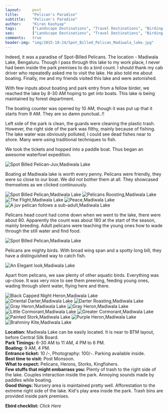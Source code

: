 ```yaml
---
layout:     post
title:      "Pelican's Paradise"
subtitle:   "Pelican's Paradise"
author:     "Kiran Kashyap"
tags:       ["Landscape Destinations", "Travel Destinations", "Birding Destinations", "Madiwala Lake"]
seo:		["Landscape Destinations", "Travel Destinations", "Birding Destinations", "Madiwala Lake"]
comments:   true
header-img: "img/2015-10-24/Spot_Billed_Pelican_Madiwala_lake.jpg"
---
```


<p>
Indeed, it was a paradise of Spot-Billed Pelicans. The location - <a href="{{ site.baseurl }}/tags/Madiwala%20Lake">Madiwala Lake</a>, Bengaluru. Though I pass through this lake to my work place, I never had been inside the park premises to do a bird count. I should thank my cab driver who repeatedly asked me to visit the lake. He also told me about boating. Finally, me and my friends visited this lake and were astonished.
</p>

<p>
With few inputs about boating and park entry from a fellow birder, we reached the lake by 8-30 AM hoping to get into boats. This lake is being maintained by forest department. 
</p>

<p>
The boating counter was opened by 10 AM, though it was put up that it starts from 9 AM. They are so damn punctual..!!
</p>

<p>
Left side of the park is clean, the guards were cleaning the plastic trash. However, the right side of the park was filthy, mainly because of fishing. The lake water was obviously polluted, I could see dead fishes near to shore. Many were using traditional techniques to fish. 
</p>

<p>
We took the tickets and hopped into a paddle boat. Thus began an awesome waterfowl expedition.
</p>

<img src="{{ site.baseurl }}/img/2015-10-24/Spot_Billed_Pelican_Madiwala_lake.jpg" alt="Spot Billed Pelican-Juv,Madiwala Lake">

<p>
Boating at Madiwala lake is worth every penny. Pelicans were friendly, they were so close to our boat. We did not bother them at all. They showcased themselves as we clicked continuously.
</p>

<img src="{{ site.baseurl }}/img/2015-10-24/Spot_Billed_Pelican_Madiwala_lake1.JPG" alt="Spot Billed Pelican,Madiwala Lake">

<img src="{{ site.baseurl }}/img/2015-10-24/Pelicon_Roasting_Madiwala_lake4.JPG" alt="Pelicans Roosting,Madiwala Lake">

<img src="{{ site.baseurl }}/img/2015-10-24/The_Flight_Madiwala_lake2.JPG" alt="The Flight,Madiwala Lake">

<img src="{{ site.baseurl }}/img/2015-10-24/Pelicon_Roasting_Peace_Madiwala_lake3.JPG" alt="Peace,Madiwala Lake">

<img src="{{ site.baseurl }}/img/2015-10-24/Juv_Pelicon_Madiwala_lake5.JPG" alt="A juv pelican follows a sub-adult,Madiwala Lake">

<p>
Pelicans head count had come down when we went to the lake, there were about 80. Apparently the count was about 180 at the start of the season, mainly breeding. Adult pelicans were teaching the young ones how to wade through the still water and find food.
</p>

<img src="{{ site.baseurl }}/img/2015-10-24/Spot_Billed_Pelicon_Madiwala_lake6.JPG" alt="Spot Billed Pelican,Madiwala Lake">

<p>
Pelicans are mighty birds. With broad wing span and a spotty long bill, they have a distinguished way to catch fish. 
</p>

<img src="{{ site.baseurl }}/img/2015-10-24/Pelicon_ElegantLook_Madiwala_Lake7.JPG" alt="An Elegant look,Madiwala Lake">

<p>
Apart from pelicans, we saw plenty of other aquatic birds. Everything was up-close. It was very nice to see them preening, feeding young ones, wading through silent water, flying here and there.
</p>

<img src="{{ site.baseurl }}/img/2015-10-24/Black_Capped_Night_Heron_Madiwala_Lake8.JPG" alt="Black Capped Night Heron,Madiwala Lake">

<img src="{{ site.baseurl }}/img/2015-10-24/Oriental_Darter_Madiwala_Lake9.JPG" alt="Oriental Darter,Madiwala Lake">

<img src="{{ site.baseurl }}/img/2015-10-24/Darter_Roasting_Madiwala_Lake9.JPG" alt="Darter Roasting,Madiwala Lake">

<img src="{{ site.baseurl }}/img/2015-10-24/Grey_Heron__Madiwala_Lake10.JPG" alt="Gray Heron,Madiwala Lake">

<img src="{{ site.baseurl }}/img/2015-10-24/Grey_Heron__Madiwala_Lake11.JPG" alt="Gray Heron,Madiwala Lake">

<img src="{{ site.baseurl }}/img/2015-10-24/Little_Cormorant_Madiwala_Lake12.JPG" alt="Little Cormorant,Madiwala Lake">

<img src="{{ site.baseurl }}/img/2015-10-24/Greater_Cormorant_Madiwala_Lake13.JPG" alt="Greater Cormorant,Madiwala Lake">

<img src="{{ site.baseurl }}/img/2015-10-24/Painted_Stork__Madiwala_Lake14.JPG" alt="Painted Stork,Madiwala Lake">

<img src="{{ site.baseurl }}/img/2015-10-24/Purple_heron_Madiwala_Lake15.JPG" alt="Purple Heron,Madiwala Lake">

<img src="{{ site.baseurl }}/img/2015-10-24/Brahminy_Kite_Madiwala_Lake16.JPG" alt="Brahminy Kite,Madiwala Lake">

<strong>Location:</strong> Madiwala Lake can be easily located. It is near to BTM layout, before Central Silk Board.<br>
<strong>Park Timings:</strong> 6-30 AM to 11 AM, 4 PM to 6 PM.<br>
<strong>Boating:</strong> 9 AM, 4 PM.<br>
<strong>Entrance ticket:</strong> 10 /-, Photography: 100/-. Parking available inside.<br>
<strong>Best time to visit:</strong> Post Monsoon.<br>
<strong>What to expect:</strong> Pelicans, Herons, Storks, Kingfishers.<br>
<strong>Few stuffs that might embarrass you:</strong> Plenty of trash to the right side of the lake. Couples interaction inside the park. Annoying sounds made by paddles while boating.<br>
<strong>Good things:</strong> Nursery area is maintained pretty well. Afforestation to the extreme right side of the lake. Kid's play area inside the park. Trash bins are provided inside park premises.<br>
<style type="text/css">a {text-decoration: none}</style>
<strong>Ebird checklist:</strong><a href=" http://ebird.org/ebird/view/checklist?subID=S21341492" target="_blank" style="text-decoration: none"><em> Click Here </em></a>
